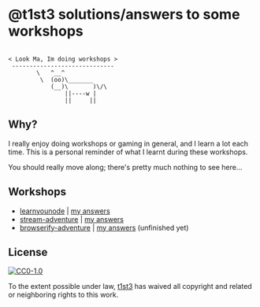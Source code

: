 # @t1st3 solutions/answers to some workshops

```console

< Look Ma, Im doing workshops >
 -----------------------------
        \   ^__^
         \  (oo)\_______
            (__)\       )\/\
                ||----w |
                ||     ||

```


## Why?

I really enjoy doing workshops or gaming in general, and I learn a lot each time.
This is a personal reminder of what I learnt during these workshops.

You should really move along; there's pretty much nothing to see here...


## Workshops

* [learnyounode](https://github.com/workshopper/learnyounode) | [my answers](https://github.com/t1st3/workshops/blob/master/learnyounode/readme.md)
* [stream-adventure](https://github.com/substack/stream-adventure) | [my answers](https://github.com/t1st3/workshops/blob/master/stream-adventure/readme.md)
* [browserify-adventure](https://github.com/substack/browserify-adventure) | [my answers](https://github.com/t1st3/workshops/blob/master/browserify-adventure/readme.md) (unfinished yet)


## License

[![CC0-1.0](https://i.creativecommons.org/p/zero/1.0/88x31.png)](https://creativecommons.org/publicdomain/zero/1.0/)

To the extent possible under law, [t1st3](https://t1st3.com) has waived all copyright and related or neighboring rights to this work.
